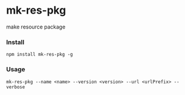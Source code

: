 # mk-res-pkg
make resource package

### Install

```shell
npm install mk-res-pkg -g
```

### Usage

```shell
mk-res-pkg --name <name> --version <version> --url <urlPrefix> --verbose
```

